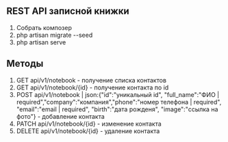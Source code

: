 ## REST API записной книжки

1. Собрать композер
2. php artisan migrate --seed
3. php artisan serve

## Методы

1. GET api/v1/notebook - получение списка контактов
2. GET api/v1/notebook/{id} - получение контакта по id
3. POST api/v1/notebook | json:{"id":"уникальный id", "full_name":"ФИО | required","company":"компания","phone":"номер телефона | required", "email":"email | required", "birth":"дата рожденя", "image":"ссылка на фото"} - добавление контакта
4. PATCH api/v1/notebook/{id} - изменение контакта
5. DELETE api/v1/notebook/{id} - удаление контакта
